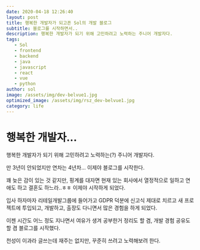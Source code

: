 ```yaml
---
date: 2020-04-18 12:26:40
layout: post
title: 행복한 개발자가 되고픈 Sol의 개발 블로그
subtitle: 블로그를 시작하면서..
description: 행복한 개발자가 되기 위해 고민하려고 노력하는 주니어 개발자다.
tags: 
   - Sol
   - frontend
   - backend
   - java
   - javascript
   - react
   - vue
   - python
author: sol
image: /assets/img/dev-belvue1.jpg
optimized_image: /assets/img/rsz_dev-belvue1.jpg
category: life
---
```


# 행복한 개발자...

행복한 개발자가 되기 위해 고민하려고 노력하는(?) 주니어 개발자다.

만 3년이 안되었지만 연차는 4년차... 이제야 블로그를 시작한다.

꽤 늦은 감이 있는 것 같지만, 핑계를 대자면 현재 있는 회사에서 열정적으로 일하고 연애도 하고 결혼도 하느라..ㅎㅎ 이제야 시작하게 되었다.

입사 하자마자 리테일개발그룹에 들어가고 GDPR 덕분에 신고식 제대로 치르고 새 프로젝트에 투입되고, 개발하고, 출장도 다니면서 많은 경험을 하게 되었다. 


이젠 시간도 어느 정도 지나면서 여유가 생겨 공부한거 정리도 할 겸, 개발 경험 공유도 할 겸 블로그를 시작했다.

천성이 이과라 글쓰는데 재주는 없지만, 꾸준히 쓰려고 노력해보려 한다.
